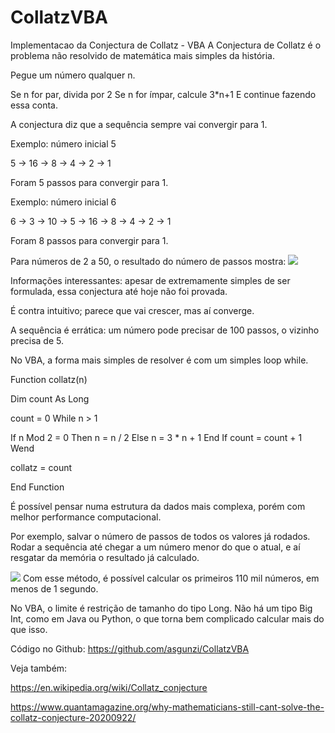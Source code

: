 # CollatzVBA
Implementacao da Conjectura de Collatz - VBA
A Conjectura de Collatz é o problema não resolvido de matemática mais simples da história.

Pegue um número qualquer n.

Se n for par, divida por 2
Se n for ímpar, calcule 3*n+1
E continue fazendo essa conta.

A conjectura diz que a sequência sempre vai convergir para 1.

Exemplo: número inicial 5

5 -> 16 -> 8 -> 4 -> 2 -> 1

Foram 5 passos para convergir para 1.

Exemplo: número inicial 6

6 -> 3 -> 10 -> 5 -> 16 ->  8 -> 4 -> 2 -> 1

Foram 8 passos para convergir para 1.

Para números de 2 a 50, o resultado do número de passos mostra:
![](https://ferramentasexcelvba.files.wordpress.com/2020/11/collatz.png)

Informações interessantes: apesar de extremamente simples de ser formulada, essa conjectura até hoje não foi provada.

É contra intuitivo; parece que vai crescer, mas aí converge.

A sequência é errática: um número pode precisar de 100 passos, o vizinho precisa de 5.

No VBA, a forma mais simples de resolver é com um simples loop while.

Function collatz(n)

Dim count As Long

count = 0
While n > 1

If n Mod 2 = 0 Then
    n = n / 2
Else
    n = 3 * n + 1
End If
count = count + 1
Wend

collatz = count

End Function

É possível pensar numa estrutura da dados mais complexa, porém com melhor performance computacional.

Por exemplo, salvar o número de passos de todos os valores já rodados. Rodar a sequência até chegar a um número menor do que o atual, e aí resgatar da memória o resultado já calculado.

![](https://ferramentasexcelvba.files.wordpress.com/2020/11/collatz.jpg)
Com esse método, é possível calcular os primeiros 110 mil números, em menos de 1 segundo.

No VBA, o limite é restrição de tamanho do tipo Long. Não há um tipo Big Int, como em Java ou Python, o que torna bem complicado calcular mais do que isso.


Código no Github: https://github.com/asgunzi/CollatzVBA

Veja também:

https://en.wikipedia.org/wiki/Collatz_conjecture

https://www.quantamagazine.org/why-mathematicians-still-cant-solve-the-collatz-conjecture-20200922/

